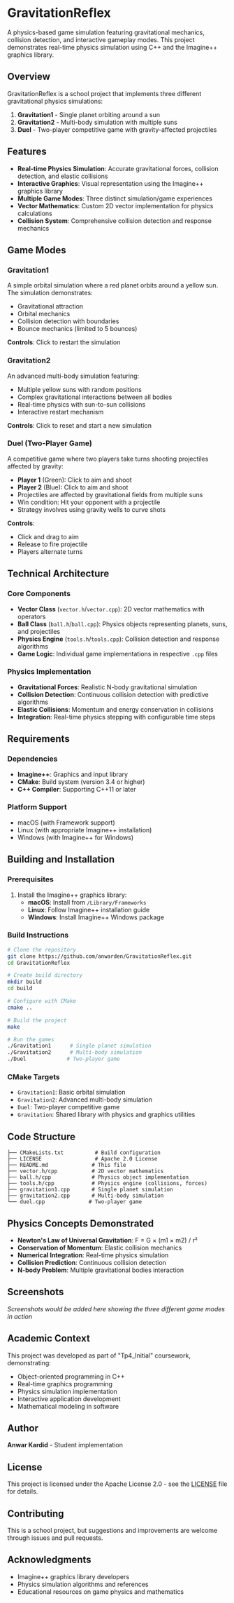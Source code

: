 # GravitationReflex

A physics-based game simulation featuring gravitational mechanics, collision detection, and interactive gameplay modes. This project demonstrates real-time physics simulation using C++ and the Imagine++ graphics library.

## Overview

GravitationReflex is a school project that implements three different gravitational physics simulations:

1. **Gravitation1** - Single planet orbiting around a sun
2. **Gravitation2** - Multi-body simulation with multiple suns
3. **Duel** - Two-player competitive game with gravity-affected projectiles

## Features

- **Real-time Physics Simulation**: Accurate gravitational forces, collision detection, and elastic collisions
- **Interactive Graphics**: Visual representation using the Imagine++ graphics library
- **Multiple Game Modes**: Three distinct simulation/game experiences
- **Vector Mathematics**: Custom 2D vector implementation for physics calculations
- **Collision System**: Comprehensive collision detection and response mechanics

## Game Modes

### Gravitation1
A simple orbital simulation where a red planet orbits around a yellow sun. The simulation demonstrates:
- Gravitational attraction
- Orbital mechanics
- Collision detection with boundaries
- Bounce mechanics (limited to 5 bounces)

**Controls**: Click to restart the simulation

### Gravitation2
An advanced multi-body simulation featuring:
- Multiple yellow suns with random positions
- Complex gravitational interactions between all bodies
- Real-time physics with sun-to-sun collisions
- Interactive restart mechanism

**Controls**: Click to reset and start a new simulation

### Duel (Two-Player Game)
A competitive game where two players take turns shooting projectiles affected by gravity:
- **Player 1** (Green): Click to aim and shoot
- **Player 2** (Blue): Click to aim and shoot
- Projectiles are affected by gravitational fields from multiple suns
- Win condition: Hit your opponent with a projectile
- Strategy involves using gravity wells to curve shots

**Controls**: 
- Click and drag to aim
- Release to fire projectile
- Players alternate turns

## Technical Architecture

### Core Components

- **Vector Class** (`vector.h`/`vector.cpp`): 2D vector mathematics with operators
- **Ball Class** (`ball.h`/`ball.cpp`): Physics objects representing planets, suns, and projectiles
- **Physics Engine** (`tools.h`/`tools.cpp`): Collision detection and response algorithms
- **Game Logic**: Individual game implementations in respective `.cpp` files

### Physics Implementation

- **Gravitational Forces**: Realistic N-body gravitational simulation
- **Collision Detection**: Continuous collision detection with predictive algorithms
- **Elastic Collisions**: Momentum and energy conservation in collisions
- **Integration**: Real-time physics stepping with configurable time steps

## Requirements

### Dependencies
- **Imagine++**: Graphics and input library
- **CMake**: Build system (version 3.4 or higher)
- **C++ Compiler**: Supporting C++11 or later

### Platform Support
- macOS (with Framework support)
- Linux (with appropriate Imagine++ installation)
- Windows (with Imagine++ for Windows)

## Building and Installation

### Prerequisites
1. Install the Imagine++ graphics library:
   - **macOS**: Install from `/Library/Frameworks`
   - **Linux**: Follow Imagine++ installation guide
   - **Windows**: Install Imagine++ Windows package

### Build Instructions
```bash
# Clone the repository
git clone https://github.com/anwarden/GravitationReflex.git
cd GravitationReflex

# Create build directory
mkdir build
cd build

# Configure with CMake
cmake ..

# Build the project
make

# Run the games
./Gravitation1      # Single planet simulation
./Gravitation2      # Multi-body simulation  
./Duel             # Two-player game
```

### CMake Targets
- `Gravitation1`: Basic orbital simulation
- `Gravitation2`: Advanced multi-body simulation
- `Duel`: Two-player competitive game
- `Gravitation`: Shared library with physics and graphics utilities

## Code Structure

```
├── CMakeLists.txt          # Build configuration
├── LICENSE                 # Apache 2.0 License
├── README.md              # This file
├── vector.h/cpp           # 2D vector mathematics
├── ball.h/cpp             # Physics object implementation
├── tools.h/cpp            # Physics engine (collisions, forces)
├── gravitation1.cpp       # Single planet simulation
├── gravitation2.cpp       # Multi-body simulation
└── duel.cpp              # Two-player game
```

## Physics Concepts Demonstrated

- **Newton's Law of Universal Gravitation**: F = G × (m1 × m2) / r²
- **Conservation of Momentum**: Elastic collision mechanics
- **Numerical Integration**: Real-time physics simulation
- **Collision Prediction**: Continuous collision detection
- **N-body Problem**: Multiple gravitational bodies interaction

## Screenshots

*Screenshots would be added here showing the three different game modes in action*

## Academic Context

This project was developed as part of "Tp4_Initial" coursework, demonstrating:
- Object-oriented programming in C++
- Real-time graphics programming
- Physics simulation implementation
- Interactive application development
- Mathematical modeling in software

## Author

**Anwar Kardid** - Student implementation

## License

This project is licensed under the Apache License 2.0 - see the [LICENSE](LICENSE) file for details.

## Contributing

This is a school project, but suggestions and improvements are welcome through issues and pull requests.

## Acknowledgments

- Imagine++ graphics library developers
- Physics simulation algorithms and references
- Educational resources on game physics and mathematics